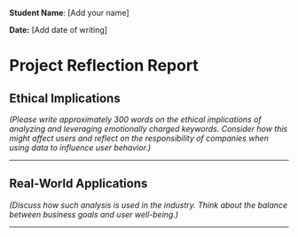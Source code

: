 **Student Name**: [Add your name]

**Date:** [Add date of writing]

# Project Reflection Report

## Ethical Implications

_(Please write approximately 300 words on the ethical implications of analyzing and leveraging emotionally charged keywords. Consider how this might affect users and reflect on the responsibility of companies when using data to influence user behavior.)_

---

## Real-World Applications

_(Discuss how such analysis is used in the industry. Think about the balance between business goals and user well-being.)_

---
